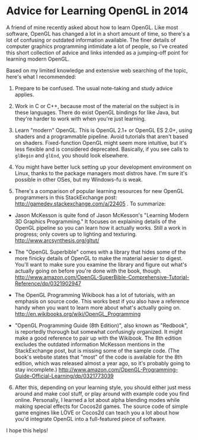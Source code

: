 Advice for Learning OpenGL in 2014
==================================

A friend of mine recently asked about how to learn OpenGL. Like most software, OpenGL has changed a lot in a short amount of time, so there's a lot of confusing or outdated information available. The finer details of computer graphics programming intimidate a lot of people, so I've created this short collection of advice and links intended as a jumping-off point for learning modern OpenGL.

Based on my limited knowledge and extensive web searching of the topic, here's what I recommended:

1) Prepare to be confused. The usual note-taking and study advice applies.

2) Work in C or C++, because most of the material on the subject is in these languages. There do exist OpenGL bindings for like Java, but they're harder to work with when you're just learning.

3) Learn "modern" OpenGL. This is OpenGL 2.1+ or OpenGL ES 2.0+, using shaders and a programmable pipeline. Avoid tutorials that aren't based on shaders. Fixed-function OpenGL might seem more intuitive, but it's less flexible and is considered deprecated. Basically, if you see calls to ```glBegin``` and ```glEnd```, you should look elsewhere.

4) You might have better luck setting up your development environment on Linux, thanks to the package managers most distros have. I'm sure it's possible in other OSes, but my Windows-fu is weak.

5) There's a comparison of popular learning resources for new OpenGL programmers in this StackExchange post: http://gamedev.stackexchange.com/a/22405 . To summarize:

- Jason McKesson is quite fond of Jason McKesson's "Learning Modern 3D Graphics Programming." It focuses on explaining details of the OpenGL pipeline so you can learn how it actually works. Still a work in progress; only covers up to lighting and texturing. http://www.arcsynthesis.org/gltut/

- The "OpenGL Superbible" comes with a library that hides some of the more finicky details of OpenGL to make the material aesier to digest. You'll want to make sure you examine the library and figure out what's actually going on before you're done with the book, though. http://www.amazon.com/OpenGL-SuperBible-Comprehensive-Tutorial-Reference/dp/0321902947

- The OpenGL Programming Wikibook has a lot of tutorials, with an emphasis on source code. This works best if you also have a reference handy when you want to learn more about what's actually going on. http://en.wikibooks.org/wiki/OpenGL_Programming

- "OpenGL Programming Guide (8th Edition)", also known as "Redbook", is reportedly thorough but somewhat confusingly organized. It might make a good reference to pair up with the Wikibook. The 8th edition excludes the outdated information McKesson mentions in the StackExchange post, but is missing some of the sample code. (The book's website states that "most" of the code is available for the 8th edition, which was released almost a year ago, so it's probably going to stay incomplete.) http://www.amazon.com/OpenGL-Programming-Guide-Official-Learning/dp/0321773039

6) After this, depending on your learning style, you should either just mess around and make cool stuff, or play around with example code you find online. Personally, I learned a lot about alpha blending modes while making special effects for Cocos2d games. The source code of simple game engines like LÖVE or Cocos2d can teach you a lot about how you'd integrate OpenGL into a full-featured piece of software.

I hope this helps!
